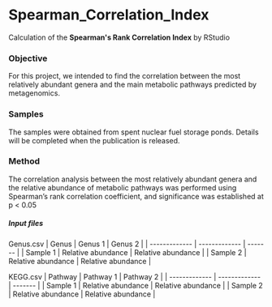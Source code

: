 # Spearman_Correlation_Index
Calculation of the **Spearman's Rank Correlation Index** by RStudio

### Objective
For this project, we intended to find the correlation between the most relatively abundant genera and the main metabolic pathways predicted by metagenomics. 

### Samples
The samples were obtained from spent nuclear fuel storage ponds. Details will be completed when the publication is released. 

### Method
The correlation analysis between the most relatively abundant genera and the relative abundance of metabolic pathways was performed using Spearman’s rank correlation coefficient, and significance was established at p < 0.05


##### Input files
Genus.csv
| Genus  | Genus 1 | Genus 2 |
| ------------- | ------------- | ------- |
| Sample 1  | Relative abundance  | Relative abundance |
| Sample 2  | Relative abundance  | Relative abundance |

KEGG.csv
| Pathway | Pathway 1 | Pathway 2 |
| ------------- | ------------- | ------- |
| Sample 1  | Relative abundance  | Relative abundance |
| Sample 2  | Relative abundance  | Relative abundance |
